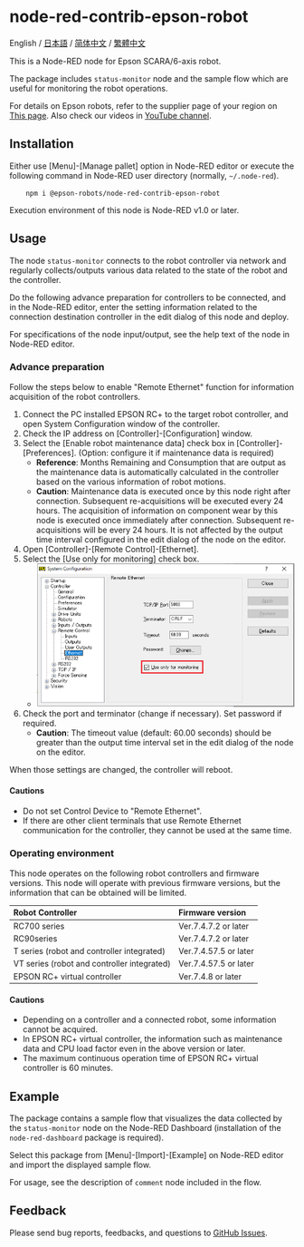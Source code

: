 # node-red-contrib-epson-robot

English / [日本語](./README_ja.md) / [简体中文](./README_zh-CN.md) / [繁體中文](./README_zh-TW.md)

This is a Node-RED node for Epson SCARA/6-axis robot.

The package includes `status-monitor` node and the sample flow which are useful for monitoring the robot operations.

For details on Epson robots, refer to the supplier page of your region on [This page](https://global.epson.com/products/robots/). Also check our videos in [YouTube channel](https://www.youtube.com/channel/UCmgC2Kabv6p5ioMPH71U0PQ/). 

## Installation

Either use [Menu]-[Manage pallet] option in Node-RED editor or execute the following command in Node-RED user directory (normally, `~/.node-red`).

        npm i @epson-robots/node-red-contrib-epson-robot

Execution environment of this node is Node-RED v1.0 or later.

## Usage

The node `status-monitor` connects to the robot controller via network and regularly collects/outputs various data related to the state of the robot and the controller.

Do the following advance preparation for controllers to be connected, and in the Node-RED editor, enter the setting information related to the connection destination controller in the edit dialog of this node and deploy.

For specifications of the node input/output, see the help text of the node in Node-RED editor.

### Advance preparation

Follow the steps below to enable "Remote Ethernet" function for information acquisition of the robot controllers.

1. Connect the PC installed EPSON RC+ to the target robot controller, and open System Configuration window of the controller.
1. Check the IP address on [Controller]-[Configuration] window.
1. Select the [Enable robot maintenance data] check box in [Controller]-[Preferences]. (Option: configure it if maintenance data is required)
    * **Reference**: Months Remaining and Consumption that are output as the maintenance data is automatically calculated in the controller based on the various information of robot motions.
    * **Caution**: Maintenance data is executed once by this node right after connection. Subsequent re-acquisitions will be executed every 24 hours. 
    The acquisition of information on component wear by this node is executed once immediately after connection. Subsequent re-acquisitions will be every 24 hours. It is not affected by the output time interval configured in the edit dialog of the node on the editor.
1. Open [Controller]-[Remote Control]-[Ethernet].
1. Select the [Use only for monitoring] check box.
    * ![Use only for monitoring](./img/RC+_SystemConfiguration_RemoteEthernet.png)
1. Check the port and terminator (change if necessary). Set password if required.
    * **Caution**: The timeout value (default: 60.00 seconds) should be greater than the output time interval set in the edit dialog of the node on the editor.

When those settings are changed, the controller will reboot.

#### Cautions

* Do not set Control Device to "Remote Ethernet".
* If there are other client terminals that use Remote Ethernet communication for the controller, they cannot be used at the same time.

### Operating environment

This node operates on the following robot controllers and firmware versions. This node will operate with previous firmware versions, but the information that can be obtained will be limited.

|Robot Controller|Firmware version|
|:--|:--|
|RC700 series|Ver.7.4.7.2 or later|
|RC90series|Ver.7.4.7.2 or later|
|T series (robot and controller integrated)|Ver.7.4.57.5 or later|
|VT series (robot and controller integrated)|Ver.7.4.57.5 or later|
|EPSON RC+ virtual controller|Ver.7.4.8 or later|

#### Cautions

* Depending on a controller and a connected robot, some information cannot be acquired.
* In EPSON RC+ virtual controller, the information such as maintenance data and CPU load factor even in the above version or later.
* The maximum continuous operation time of EPSON RC+ virtual controller is 60 minutes.

## Example

The package contains a sample flow that visualizes the data collected by the `status-monitor` node on the Node-RED Dashboard (installation of the `node-red-dashboard` package is required).

Select this package from [Menu]-[Import]-[Example] on Node-RED editor and import the displayed sample flow.

For usage, see the description of `comment` node included in the flow.

## Feedback

Please send bug reports, feedbacks, and questions to [GitHub Issues](https://github.com/Epson-Robots/node-red-contrib-epson-robot/issues).